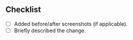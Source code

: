 ## Checklist
- [ ] Added before/after screenshots (if applicable).
- [ ] Briefly described the change.
